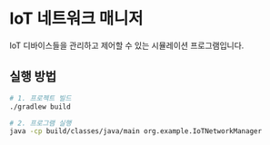 # IoT 네트워크 매니저

IoT 디바이스들을 관리하고 제어할 수 있는 시뮬레이션 프로그램입니다.

## 실행 방법

```bash
# 1. 프로젝트 빌드
./gradlew build

# 2. 프로그램 실행
java -cp build/classes/java/main org.example.IoTNetworkManager
```

